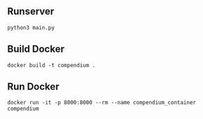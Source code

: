 ## Runserver
`python3 main.py`

## Build Docker
`docker build -t compendium .`

## Run Docker
`docker run -it -p 8000:8000 --rm --name compendium_container compendium`